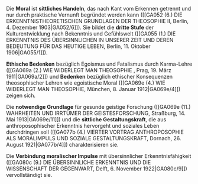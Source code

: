 
Die **Moral** ist **sittliches Handeln**, das nach Kant vom Erkennen getrennt und nur durch praktische Vernunft begründet werden kann ([[GA052 (6.) DIE ERKENNTNISTHEORETISCHEN GRUNDLAGEN DER THEOSOPHIE II, Berlin, 4. Dezember 1903|GA052/6]]). Sie bildet die **dritte Stufe** der Kulturentwicklung nach Bekenntnis und Gefühlswelt ([[GA055 (1.) DIE ERKENNTNIS DES ÜBERSINNLICHEN IN UNSERER ZEIT UND DEREN BEDEUTUNG FÜR DAS HEUTIGE LEBEN, Berlin, 11. Oktober 1906|GA055/1]]).

**Ethische Bedenken** bezüglich Egoismus und Fatalismus durch Karma-Lehre ([[GA069a (2.) WIE WIDERLEGT MAN THEOSOPHIE , Prag, 19. März 1911|GA069a/2]]) und **Bedenken** bezüglich ethischer Konsequenzen theosophischer Lehren wie egoistische Moral ([[GA069e (4.) WIE WIDERLEGT MAN THEOSOPHIE, München, 8. Januar 1912|GA069e/4]]) zeigen sich.

Die **notwendige Grundlage** für gesunde geistige Forschung ([[GA069e (11.) WAHRHEITEN UND IRRTÜMER DER GEISTESFORSCHUNG, Straßburg, 14. Mai 1913|GA069e/11]]) und die **sittliche Gestaltungskraft**, die aus anthroposophischer Erkenntnis hervorgeht und soziales Leben durchdringen soll ([[GA077b (4.) VIERTER VORTRAG ANTHROPOSOPHIE ALS MORALIMPULS UND SOZIALE GESTALTUNGSKRAFT, Dornach, 26. August 1921|GA077b/4]]) charakterisieren sie.

Die **Verbindung moralischer Impulse** mit übersinnlicher Erkenntnisfähigkeit ([[GA080c (9.) DIE ÜBERSINNLICHE ERKENNTNIS UND DIE WISSENSCHAFT DER GEGENWART, Delft, 6. November 1922|GA080c/9]]) vervollständigt sie.
